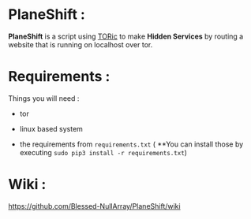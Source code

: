# PlaneShift :

**PlaneShift** is a script using [TORic](https://github.com/Blessed-NullArray/TORic) to make **Hidden Services** by routing a website that is running on localhost over tor.

# Requirements :

Things you will need :

* tor

* linux based system

* the requirements from `requirements.txt` ( **You can install those by executing `sudo pip3 install -r requirements.txt`)

# Wiki :

https://github.com/Blessed-NullArray/PlaneShift/wiki